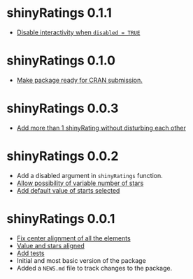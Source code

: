 # shinyRatings 0.1.1

- [Disable interactivity when `disabled = TRUE`](#20)

# shinyRatings 0.1.0

- [Make package ready for CRAN submission.](#17)

# shinyRatings 0.0.3

-   [Add more than 1 shinyRating without disturbing each other](#15)

# shinyRatings 0.0.2

-   Add a disabled argument in `shinyRatings` function.
-   [Allow possibility of variable number of stars](https://github.com/shahronak47/shinyRatings/issues/9)
-   [Add default value of starts selected](https://github.com/shahronak47/shinyRatings/issues/9)

# shinyRatings 0.0.1

-   [Fix center alignment of all the elements](https://github.com/shahronak47/shinyRatings/issues/11)
-   [Value and stars aligned](https://github.com/shahronak47/shinyRatings/issues/3)
-   [Add tests](https://github.com/shahronak47/shinyRatings/issues/5)
-   Initial and most basic version of the package
-   Added a `NEWS.md` file to track changes to the package.
